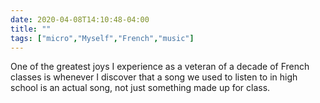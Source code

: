 ```yaml
---
date: 2020-04-08T14:10:48-04:00
title: ""
tags: ["micro","Myself","French","music"]
---
```

One of the greatest joys I experience as a veteran of a decade of French classes is whenever I discover that a song we used to listen to in high school is an actual song, not just something made up for class.
